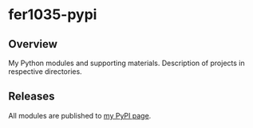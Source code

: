# fer1035-pypi

## Overview

My Python modules and supporting materials. Description of projects in respective directories.

## Releases

All modules are published to [my PyPI page](https://pypi.org/user/fer1035/).
